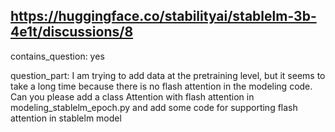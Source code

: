 ## https://huggingface.co/stabilityai/stablelm-3b-4e1t/discussions/8

contains_question: yes

question_part: I am trying to add data at the pretraining level, but it seems to take a long time because there is no flash attention in the modeling code. Can you please add a class Attention with flash attention in modeling_stablelm_epoch.py and add some code for supporting flash attention in stablelm model
